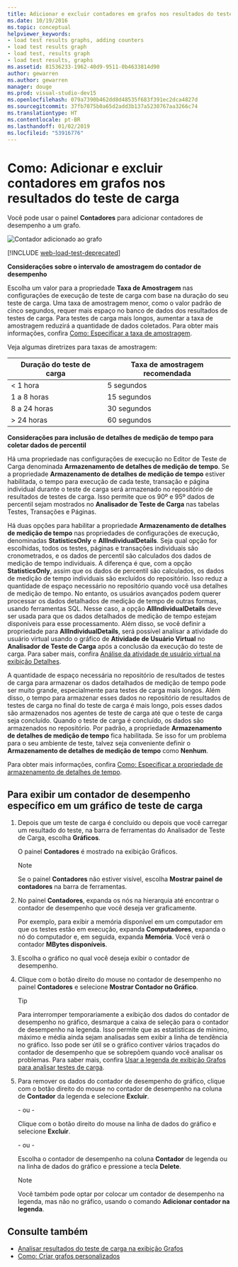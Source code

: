 ```yaml
---
title: Adicionar e excluir contadores em grafos nos resultados do teste de carga
ms.date: 10/19/2016
ms.topic: conceptual
helpviewer_keywords:
- load test results graphs, adding counters
- load test results graph
- load test, results graph
- load test results, graphs
ms.assetid: 81536233-1962-40d9-9511-0b4633814d90
author: gewarren
ms.author: gewarren
manager: douge
ms.prod: visual-studio-dev15
ms.openlocfilehash: 079a7390b462dd8d48535f683f391ec2dca4827d
ms.sourcegitcommit: 37fb7075b0a65d2add3b137a5230767aa3266c74
ms.translationtype: HT
ms.contentlocale: pt-BR
ms.lasthandoff: 01/02/2019
ms.locfileid: "53916776"
---
```

# <a name="how-to-add-and-delete-counters-on-graphs-in-load-test-results"></a>Como: Adicionar e excluir contadores em grafos nos resultados do teste de carga

Você pode usar o painel **Contadores** para adicionar contadores de desempenho a um grafo.

![Contador adicionado ao grafo](../test/media/ltest_selectcounter.png)

[!INCLUDE [web-load-test-deprecated](includes/web-load-test-deprecated.md)]

**Considerações sobre o intervalo de amostragem do contador de desempenho**

Escolha um valor para a propriedade **Taxa de Amostragem** nas configurações de execução de teste de carga com base na duração do seu teste de carga. Uma taxa de amostragem menor, como o valor padrão de cinco segundos, requer mais espaço no banco de dados dos resultados de testes de carga. Para testes de carga mais longos, aumentar a taxa de amostragem reduzirá a quantidade de dados coletados. Para obter mais informações, confira [Como: Especificar a taxa de amostragem](../test/how-to-specify-the-sample-rate-for-a-load-test.md).

Veja algumas diretrizes para taxas de amostragem:

|Duração do teste de carga|Taxa de amostragem recomendada|
|-|-----------------------------|
|\< 1 hora|5 segundos|
|1 a 8 horas|15 segundos|
|8 a 24 horas|30 segundos|
|> 24 horas|60 segundos|

**Considerações para inclusão de detalhes de medição de tempo para coletar dados de percentil**

Há uma propriedade nas configurações de execução no Editor de Teste de Carga denominada **Armazenamento de detalhes de medição de tempo**. Se a propriedade **Armazenamento de detalhes de medição de tempo** estiver habilitada, o tempo para execução de cada teste, transação e página individual durante o teste de carga será armazenado no repositório de resultados de testes de carga. Isso permite que os 90º e 95º dados de percentil sejam mostrados no **Analisador de Teste de Carga** nas tabelas Testes, Transações e Páginas.

Há duas opções para habilitar a propriedade **Armazenamento de detalhes de medição de tempo** nas propriedades de configurações de execução, denominadas **StatisticsOnly** e **AllIndividualDetails**. Seja qual opção for escolhidas, todos os testes, páginas e transações individuais são cronometrados, e os dados de percentil são calculados dos dados de medição de tempo individuais. A diferença é que, com a opção **StatisticsOnly**, assim que os dados de percentil são calculados, os dados de medição de tempo individuais são excluídos do repositório. Isso reduz a quantidade de espaço necessário no repositório quando você usa detalhes de medição de tempo. No entanto, os usuários avançados podem querer processar os dados detalhados de medição de tempo de outras formas, usando ferramentas SQL. Nesse caso, a opção **AllIndividualDetails** deve ser usada para que os dados detalhados de medição de tempo estejam disponíveis para esse processamento. Além disso, se você definir a propriedade para **AllIndividualDetails**, será possível analisar a atividade do usuário virtual usando o gráfico de **Atividade de Usuário Virtual** no **Analisador de Teste de Carga** após a conclusão da execução do teste de carga. Para saber mais, confira [Análise da atividade de usuário virtual na exibição Detalhes](../test/analyze-load-test-virtual-user-activity-in-the-details-view.md).

A quantidade de espaço necessária no repositório de resultados de testes de carga para armazenar os dados detalhados de medição de tempo pode ser muito grande, especialmente para testes de carga mais longos. Além disso, o tempo para armazenar esses dados no repositório de resultados de testes de carga no final do teste de carga é mais longo, pois esses dados são armazenados nos agentes de teste de carga até que o teste de carga seja concluído. Quando o teste de carga é concluído, os dados são armazenados no repositório. Por padrão, a propriedade **Armazenamento de detalhes de medição de tempo** fica habilitada. Se isso for um problema para o seu ambiente de teste, talvez seja conveniente definir o **Armazenamento de detalhes de medição de tempo** como **Nenhum**.

Para obter mais informações, confira [Como: Especificar a propriedade de armazenamento de detalhes de tempo](../test/how-to-specify-the-timing-details-storage-property-for-a-load-test.md).

## <a name="to-display-a-particular-performance-counter-on-a-load-test-graph"></a>Para exibir um contador de desempenho específico em um gráfico de teste de carga

1.  Depois que um teste de carga é concluído ou depois que você carregar um resultado do teste, na barra de ferramentas do Analisador de Teste de Carga, escolha **Gráficos**.

     O painel **Contadores** é mostrado na exibição Gráficos.

    > [!NOTE]
    > Se o painel **Contadores** não estiver visível, escolha **Mostrar painel de contadores** na barra de ferramentas.

2.  No painel **Contadores**, expanda os nós na hierarquia até encontrar o contador de desempenho que você deseja ver graficamente.

     Por exemplo, para exibir a memória disponível em um computador em que os testes estão em execução, expanda **Computadores**, expanda o nó do computador e, em seguida, expanda **Memória**. Você verá o contador **MBytes disponíveis**.

3.  Escolha o gráfico no qual você deseja exibir o contador de desempenho.

4.  Clique com o botão direito do mouse no contador de desempenho no painel **Contadores** e selecione **Mostrar Contador no Gráfico**.

    > [!TIP]
    > Para interromper temporariamente a exibição dos dados do contador de desempenho no gráfico, desmarque a caixa de seleção para o contador de desempenho na legenda. Isso permite que as estatísticas de mínimo, máximo e média ainda sejam analisadas sem exibir a linha de tendência no gráfico. Isso pode ser útil se o gráfico contiver vários traçados do contador de desempenho que se sobrepõem quando você analisar os problemas. Para saber mais, confira [Usar a legenda de exibição Grafos para analisar testes de carga](../test/use-the-graphs-view-legend-to-analyze-load-tests.md).

5.  Para remover os dados do contador de desempenho do gráfico, clique com o botão direito do mouse no contador de desempenho na coluna de **Contador** da legenda e selecione **Excluir**.

     \- ou -

     Clique com o botão direito do mouse na linha de dados do gráfico e selecione **Excluir**.

     \- ou -

     Escolha o contador de desempenho na coluna **Contador** de legenda ou na linha de dados do gráfico e pressione a tecla **Delete**.

    > [!NOTE]
    > Você também pode optar por colocar um contador de desempenho na legenda, mas não no gráfico, usando o comando **Adicionar contador na legenda**.

## <a name="see-also"></a>Consulte também

- [Analisar resultados do teste de carga na exibição Grafos](../test/analyze-load-test-results-in-the-graphs-view.md)
- [Como: Criar grafos personalizados](../test/how-to-create-custom-graphs-in-load-test-results.md)